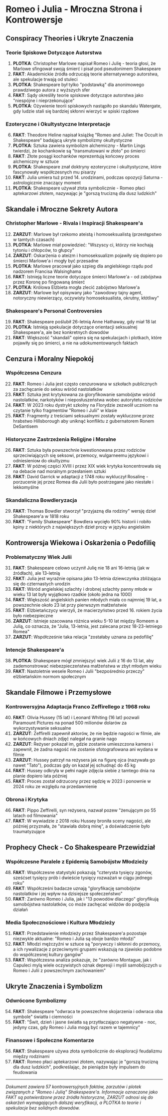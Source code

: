 # Romeo i Julia - Mroczna Strona i Kontrowersje

## Conspiracy Theories i Ukryte Znaczenia

### Teorie Spiskowe Dotyczące Autorstwa
1. **PLOTKA**: Christopher Marlowe napisał Romeo i Julię - teoria głosi, że Marlowe sfingował swoją śmierć i pisał pod pseudonimem Shakespeare
2. **FAKT**: Akademickie źródła odrzucają teorie alternatywnego autorstwa, ale spekulacje trwają od stuleci
3. **PLOTKA**: Shakespeare był tylko "podstawką" dla anonimowego prawdziwego autora z wyższych sfer
4. **FAKT**: Sądy określiły teorie spiskowe dotyczące autorstwa jako "niespójne i nieprzekonujące"
5. **PLOTKA**: Ożywienie teorii spiskowych nastąpiło po skandalu Watergate, gdy ludzie stali się bardziej skłonni wierzyć w spiski rządowe

### Ezoteryczne i Okultystyczne Interpretacje
6. **FAKT**: Theodore Heline napisał książkę "Romeo and Juliet: The Occult in Shakespeare" badającą ukryte symbolizmy okultystyczne
7. **PLOTKA**: Sztuka zawiera symbolizm alchemiczny - Martin Lings twierdzi, że kochankowie są "transmutowani w złoto" po śmierci
8. **FAKT**: Złote posągi kochanków reprezentują końcowy proces alchemiczny w sztuce
9. **PLOTKA**: Shakespeare znał doktryny ezoteryczne i okultystyczne, które fascynowały współczesnych mu pisarzy
10. **FAKT**: Julia umiera tuż przed 14. urodzinami, podczas opozycji Saturna - astrologicznie znaczący moment
11. **PLOTKA**: Shakespeare używał złota symbolicznie - Romeo płaci aptekarzowi złotem, nazywając je "gorszą trucizną dla dusz ludzkich"

## Skandale i Mroczne Sekrety Autora

### Christopher Marlowe - Rivala i Inspiracji Shakespeare'a
12. **ZARZUT**: Marlowe był rzekomo ateistą i homoseksualistą (przestępstwo w tamtych czasach)
13. **PLOTKA**: Marlowe miał powiedzieć: "Wszyscy ci, którzy nie kochają tytoniu i chłopców, to głupcy"
14. **ZARZUT**: Oskarżenia o ateizm i homoseksualizm pojawiły się dopiero po śmierci Marlowe'a i mogły być przesadne
15. **PLOTKA**: Marlowe pracował jako szpieg dla angielskiego rządu pod nadzorem Francisa Walsinghama
16. **FAKT**: Istnieją liczne teorie dotyczące śmierci Marlowe'a - od zabójstwa przez Koronę po fingowaną śmierć
17. **PLOTKA**: Królowa Elżbieta mogła zlecić zabójstwo Marlowe'a
18. **ZARZUT**: Marlowe był opisywany jako "zawodowy tajny agent, notoryczny niewierzący, oczywisty homoseksualista, okrutny, kłótliwy"

### Shakespeare's Personal Controversies
19. **FAKT**: Shakespeare poślubił 26-letnią Anne Hathaway, gdy miał 18 lat
20. **PLOTKA**: Istnieją spekulacje dotyczące orientacji seksualnej Shakespeare'a, ale bez konkretnych dowodów
21. **FAKT**: Większość "skandali" opiera się na spekulacjach i plotkach, które pojawiły się po śmierci, a nie na udokumentowanych faktach

## Cenzura i Moralny Niepokój

### Współczesna Cenzura
22. **FAKT**: Romeo i Julia jest często cenzurowana w szkołach publicznych za zachęcanie do seksu wśród nastolatków
23. **FAKT**: Sztuka jest krytykowana za gloryfikowanie samobójstw wśród nastolatków, narkotyków i nieposłuszeństwa wobec autorytetu rodziców
24. **FAKT**: W 2023 roku dystrykt szkolny na Florydzie zezwolił uczniom na czytanie tylko fragmentów "Romeo i Julii" w klasie
25. **FAKT**: Fragmenty z treściami seksualnymi zostały wykluczone przez hrabstwo Hillsborough aby uniknąć konfliktu z gubernatorem Ronem DeSantisem

### Historyczne Zastrzeżenia Religijne i Moralne
26. **FAKT**: Sztuka była powszechnie kwestionowana przez rodziców sprzeciwiających się seksowi, przemocy, wulgarneemu językowi i odniesienioм do okultyzmu
27. **FAKT**: W późnej części XVIII i przez XIX wiek krytyka koncentrowała się na debacie nad moralnym przesłaniem sztuki
28. **FAKT**: David Garrick w adaptacji z 1748 roku wykluczył Rosalinę - porzucenie jej przez Romea dla Julii było postrzegane jako niestałe i lekkomyślne

### Skandaliczna Bowdleryzacja
29. **FAKT**: Thomas Bowdler stworzył "przyjazną dla rodziny" wersję dzieł Shakespeare'a w 1818 roku
30. **FAKT**: "Family Shakespeare" Bowdlera wycięło 90% historii i robiło kpiny z niektórych z największych dzieł prozy w języku angielskim

## Kontrowersja Wiekowa i Oskarżenia o Pedofilię

### Problematyczny Wiek Julii
31. **FAKT**: Shakespeare celowo uczynił Julię nie 18 ani 16-letnią (jak w źródłach), ale 13-letnią
32. **FAKT**: Julia jest wyraźnie opisana jako 13-letnia dziewczynka zbliżająca się do czternastych urodzin
33. **FAKT**: Wśród angielskiej szlachty i drobnej szlachty panny młode w wieku 13 lat były wyjątkowo rzadkie (około jedna na 1000)
34. **FAKT**: Większość angielskich panien młodych miała co najmniej 19 lat, a powszechnie około 23 lat przy pierwszym małżeństwie
35. **FAKT**: Elżbietańczycy wierzyli, że macierzyństwo przed 16. rokiem życia było niebezpieczne
36. **ZARZUT**: Istnieje szacowana różnica wieku 5-10 lat między Romeem a Julią, co oznacza, że "Julia, 13-letnia, jest zalecana przez 18-23-letniego Romea"
37. **ZARZUT**: Współcześnie taka relacja "zostałaby uznana za pedofilię"

### Intencje Shakespeare'a
38. **PLOTKA**: Shakespeare mógł zmniejszyć wiek Julii z 16 do 13 lat, aby zademonstrować niebezpieczeństwa małżeństwa w zbyt młodym wieku
39. **FAKT**: Nastoletnie wesele Romeo i Julii "bezpośrednio przeczy" elżbietańskim normom społecznym

## Skandale Filmowe i Przemysłowe

### Kontrowersyjna Adaptacja Franco Zeffirellego z 1968 roku
40. **FAKT**: Olivia Hussey (15 lat) i Leonard Whiting (16 lat) pozwali Paramount Pictures na ponad 500 milionów dolarów za wykorzystywanie seksualne
41. **ZARZUT**: Zeffirelli zapewnił aktorów, że nie będzie nagości w filmie, ale w końcowych dniach zdjęć nalegał na granie nago
42. **ZARZUT**: Reżyser pokazał im, gdzie zostanie umieszczona kamera i zapewnił, że żadna nagość nie zostanie sfotografowana ani wydana w filmie
43. **ZARZUT**: Hussey patrzył na reżysera jak na figurę ojca (nazywała go nawet "Tato"), podczas gdy on kazał jej schudnąć do 45 kg
44. **FAKT**: Hussey odkryła w pełni nagie zdjęcia siebie z tamtego dnia na planie dopiero lata później
45. **FAKT**: Proces został odrzucony przez sędzię w 2023 i ponownie w 2024 roku ze względu na przedawnienie

### Obrona i Krytyka
46. **FAKT**: Pippo Zeffirelli, syn reżysera, nazwał pozew "żenującym po 55 latach od filmowania"
47. **FAKT**: W wywiadzie z 2018 roku Hussey broniła sceny nagości, ale później przyznała, że "stawiała dobrą minę", a doświadczenie było traumatyzujące

## Prophecy Check - Co Shakespeare Przewidział

### Współczesne Paralele z Epidemią Samobójstw Młodzieży
48. **FAKT**: Współczesne statystyki pokazują "czterysta tysięcy zgonów, sześćset tysięcy prób i dwieście tysięcy rozważań w ciągu jednego roku"
49. **FAKT**: Współcześni badacze uznają "gloryfikację samobójstw nastolatków i jej wpływ na dzisiejsze społeczeństwo"
50. **FAKT**: Zarówno Romeo i Julia, jak i "13 powodów dlaczego" gloryfikują samobójstwa nastolatków, co może zachęcać widzów do podjęcia działań

### Media Społecznościowe i Kultura Młodzieży
51. **FAKT**: Przedstawienie młodzieży przez Shakespeare'a pozostaje niezwykle aktualne: "Romeo i Julia są oboje bardzo młodzi"
52. **FAKT**: Młodzi mężczyźni w sztuce są "porywczy i skłonni do przemocy, a ich rywalizacje z przeciwnymi grupami wskazują na zjawisko podobne do współczesnej kultury gangów"
53. **FAKT**: Współczesna analiza pokazuje, że "zarówno Montague, jak i Capuleci mylą wiele oczywistych oznak depresji i myśli samobójczych u Romeo i Julii z powszechnym zachowaniem"

## Ukryte Znaczenia i Symbolizm

### Odwrócone Symbolizmy
54. **FAKT**: Shakespeare "odwraca te powszechne skojarzenia i odwraca oba symbole" światła i ciemności
55. **FAKT**: "Świt, dzień i jasne światła są przytłaczająco negatywne - noc, jedyny czas, gdy Romeo i Julia mogą być razem w tajemnicy"

### Finansowe i Społeczne Komentarze  
56. **FAKT**: Shakespeare używa złota symbolicznie do eksploracji feudalizmu między rodzinami
57. **FAKT**: Romeo płaci aptekarzowi złotem, nazywając je "gorszą trucizną dla dusz ludzkich", podkreślając, że pieniądze były impulsem do feudowania

---

*Dokument zawiera 57 kontrowersyjnych faktów, zarzutów i plotek związanych z "Romeo i Julią" Shakespeare'a. Informacje oznaczone jako FAKT są potwierdzone przez źródła historyczne, ZARZUT odnosi się do oskarżeń wymagających dalszej weryfikacji, a PLOTKA to teorie i spekulacje bez solidnych dowodów.*